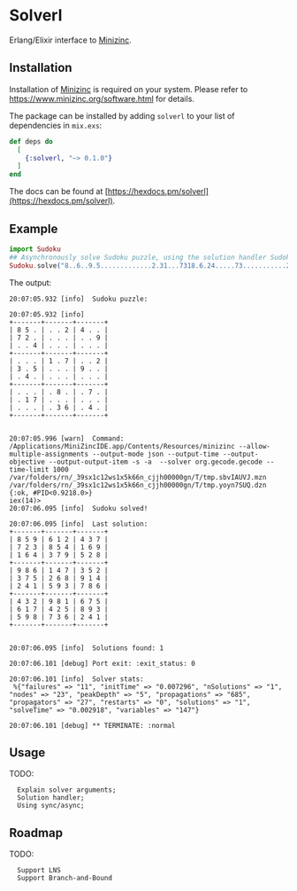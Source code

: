 # Solverl

Erlang/Elixir interface to [Minizinc](https://www.minizinc.org).

## Installation

Installation of [Minizinc](https://www.minizinc.org) is required on your system. Please refer to https://www.minizinc.org/software.html for details.

The package can be installed by adding `solverl` to your list of dependencies in `mix.exs`:

```elixir
def deps do
  [
    {:solverl, "~> 0.1.0"}
  ]
end
```

The docs can be found at [https://hexdocs.pm/solverl](https://hexdocs.pm/solverl).

## Example

```elixir
import Sudoku
## Asynchronously solve Sudoku puzzle, using the solution handler Sudoku.solution_handler/2:
Sudoku.solve("8..6..9.5.............2.31...7318.6.24.....73...........279.1..5...8..36..3......")
```
The output:
```
20:07:05.932 [info]  Sudoku puzzle:
 
20:07:05.932 [info]  
+-------+-------+-------+
| 8 5 . | . . 2 | 4 . . | 
| 7 2 . | . . . | . . 9 | 
| . . 4 | . . . | . . . | 
+-------+-------+-------+
| . . . | 1 . 7 | . . 2 | 
| 3 . 5 | . . . | 9 . . | 
| . 4 . | . . . | . . . | 
+-------+-------+-------+
| . . . | . 8 . | . 7 . | 
| . 1 7 | . . . | . . . | 
| . . . | . 3 6 | . 4 . | 
+-------+-------+-------+

 
20:07:05.996 [warn]  Command: /Applications/MiniZincIDE.app/Contents/Resources/minizinc --allow-multiple-assignments --output-mode json --output-time --output-objective --output-output-item -s -a  --solver org.gecode.gecode --time-limit 1000 /var/folders/rn/_39sx1c12ws1x5k66n_cjjh00000gn/T/tmp.sbvIAUVJ.mzn /var/folders/rn/_39sx1c12ws1x5k66n_cjjh00000gn/T/tmp.yoyn7SUQ.dzn
{:ok, #PID<0.9218.0>}
iex(14)> 
20:07:06.095 [info]  Sudoku solved!
 
20:07:06.095 [info]  Last solution: 
+-------+-------+-------+
| 8 5 9 | 6 1 2 | 4 3 7 | 
| 7 2 3 | 8 5 4 | 1 6 9 | 
| 1 6 4 | 3 7 9 | 5 2 8 | 
+-------+-------+-------+
| 9 8 6 | 1 4 7 | 3 5 2 | 
| 3 7 5 | 2 6 8 | 9 1 4 | 
| 2 4 1 | 5 9 3 | 7 8 6 | 
+-------+-------+-------+
| 4 3 2 | 9 8 1 | 6 7 5 | 
| 6 1 7 | 4 2 5 | 8 9 3 | 
| 5 9 8 | 7 3 6 | 2 4 1 | 
+-------+-------+-------+

 
20:07:06.095 [info]  Solutions found: 1
 
20:07:06.101 [debug] Port exit: :exit_status: 0
 
20:07:06.101 [info]  Solver stats:
 %{"failures" => "11", "initTime" => "0.007296", "nSolutions" => "1", "nodes" => "23", "peakDepth" => "5", "propagations" => "685", "propagators" => "27", "restarts" => "0", "solutions" => "1", "solveTime" => "0.002918", "variables" => "147"}

20:07:06.101 [debug] ** TERMINATE: :normal
```
## Usage
TODO:
```
  Explain solver arguments;
  Solution handler;
  Using sync/async;
```
## Roadmap
TODO:
```
  Support LNS
  Support Branch-and-Bound
```  
